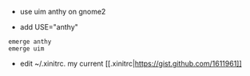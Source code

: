 
* use uim anthy on gnome2

* add USE="anthy"

```
emerge anthy
emerge uim
```

* edit ~/.xinitrc. my current [[.xinitrc|https://gist.github.com/1611961]]

